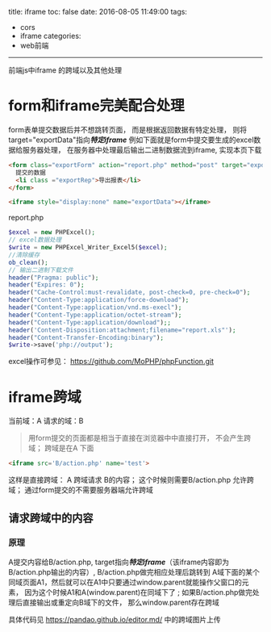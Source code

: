 title: iframe
toc: false
date: 2016-08-05 11:49:00
tags:
 - cors
 - iframe
categories:
 - web前端
---


前端js中iframe 的跨域以及其他处理
<!--more-->

# form和iframe完美配合处理

form表单提交数据后并不想跳转页面， 而是根据返回数据有特定处理， 则将target="exportData"指向***特定iframe***
例如下面就是form中提交要生成的excel数据给服务器处理， 在服务器中处理最后输出二进制数据流到iframe, 实现本页下载
```html
<form class="exportForm" action="report.php" method="post" target="exportData">
  提交的数据
  <li class ="exportRep">导出报表</li>
</form>

<iframe style="display:none" name="exportData"></iframe>
```

report.php

```php
$excel = new PHPExcel();
// excel数据处理
$write = new PHPExcel_Writer_Excel5($excel);
//清除缓存
ob_clean();
// 输出二进制下载文件
header("Pragma: public");
header("Expires: 0");
header("Cache-Control:must-revalidate, post-check=0, pre-check=0");
header("Content-Type:application/force-download");
header("Content-Type:application/vnd.ms-execl");
header("Content-Type:application/octet-stream");
header("Content-Type:application/download");;
header('Content-Disposition:attachment;filename="report.xls"');
header("Content-Transfer-Encoding:binary");
$write->save('php://output');
```
excel操作可参见： https://github.com/MoPHP/phpFunction.git

# iframe跨域

当前域：A  请求的域：B

>用form提交的页面都是相当于直接在浏览器中中直接打开， 不会产生跨域； 跨域是在A 下面
```html
<iframe src='B/action.php' name='test'>
```
这样是直接跨域： A 跨域请求 B的内容； 这个时候则需要B/action.php 允许跨域； 通过form提交的不需要服务器端允许跨域

## 请求跨域中的内容

### 原理

A提交内容给B/action.php, target指向***特定iframe***（该iframe内容即为 B/action.php输出的内容）,  B/action.php做完相应处理后跳转到 A域下面的某个同域页面A1，然后就可以在A1中只要通过window.parent就能操作父窗口的元素， 因为这个时候A1和A(window.parent)在同域下了 ; 如果B/action.php做完处理后直接输出或重定向B域下的文件， 那么window.parent存在跨域

具体代码见 https://pandao.github.io/editor.md/   中的跨域图片上传
